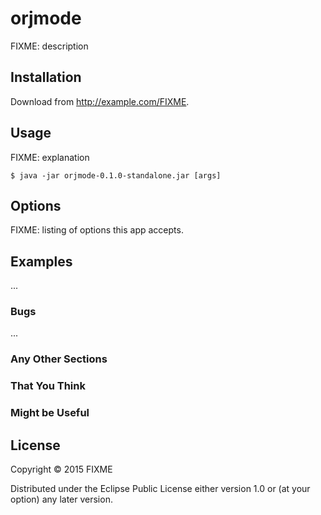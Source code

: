 # orjmode

FIXME: description

## Installation

Download from http://example.com/FIXME.

## Usage

FIXME: explanation

    $ java -jar orjmode-0.1.0-standalone.jar [args]

## Options

FIXME: listing of options this app accepts.

## Examples

...

### Bugs

...

### Any Other Sections
### That You Think
### Might be Useful

## License

Copyright © 2015 FIXME

Distributed under the Eclipse Public License either version 1.0 or (at
your option) any later version.
